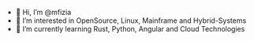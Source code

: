 - 👋 Hi, I’m @mfizia
- 👀 I’m interested in OpenSource, Linux, Mainframe and Hybrid-Systems
- 🌱 I’m currently learning Rust, Python, Angular and Cloud Technologies

<!---
mfizia/mfizia is a ✨ special ✨ repository because its `README.md` (this file) appears on your GitHub profile.
You can click the Preview link to take a look at your changes.
--->
